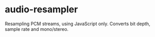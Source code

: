 audio-resampler
===============

Resampling PCM streams, using JavaScript only. Converts bit depth, sample rate and mono/stereo.
